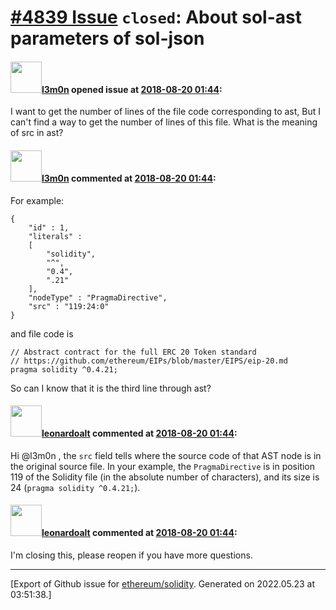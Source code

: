 # [\#4839 Issue](https://github.com/ethereum/solidity/issues/4839) `closed`: About sol-ast parameters of sol-json

#### <img src="https://avatars.githubusercontent.com/u/10672574?u=0fe94ae448db8177f1b0203cfc140e101281e644&v=4" width="50">[l3m0n](https://github.com/l3m0n) opened issue at [2018-08-20 01:44](https://github.com/ethereum/solidity/issues/4839):

I want to get the number of lines of the file code corresponding to ast, But I can't find a way to get the number of lines of this file. What is the meaning of src in ast?

#### <img src="https://avatars.githubusercontent.com/u/10672574?u=0fe94ae448db8177f1b0203cfc140e101281e644&v=4" width="50">[l3m0n](https://github.com/l3m0n) commented at [2018-08-20 01:44](https://github.com/ethereum/solidity/issues/4839#issuecomment-414179019):

For example:

```
{
    "id" : 1,
    "literals" : 
    [
        "solidity",
        "^",
        "0.4",
        ".21"
    ],
    "nodeType" : "PragmaDirective",
    "src" : "119:24:0"
}
```

and file code is

```
// Abstract contract for the full ERC 20 Token standard
// https://github.com/ethereum/EIPs/blob/master/EIPS/eip-20.md
pragma solidity ^0.4.21;
```

So can I know that it is the third line through ast?

#### <img src="https://avatars.githubusercontent.com/u/504195?u=ce2facd14af9fd474ebff49f0d44891f56f7500f&v=4" width="50">[leonardoalt](https://github.com/leonardoalt) commented at [2018-08-20 01:44](https://github.com/ethereum/solidity/issues/4839#issuecomment-414249216):

Hi @l3m0n , the `src` field tells where the source code of that AST node is in the original source file. In your example, the `PragmaDirective` is in position 119 of the Solidity file (in the absolute number of characters), and its size is 24 (`pragma solidity ^0.4.21;`).

#### <img src="https://avatars.githubusercontent.com/u/504195?u=ce2facd14af9fd474ebff49f0d44891f56f7500f&v=4" width="50">[leonardoalt](https://github.com/leonardoalt) commented at [2018-08-20 01:44](https://github.com/ethereum/solidity/issues/4839#issuecomment-414585349):

I'm closing this, please reopen if you have more questions.


-------------------------------------------------------------------------------



[Export of Github issue for [ethereum/solidity](https://github.com/ethereum/solidity). Generated on 2022.05.23 at 03:51:38.]
